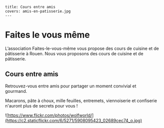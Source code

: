     title: Cours entre amis
    covers: amis-en-patisserie.jpg
    ---
# Faites le vous même
L’association  Faites-le-vous-même  vous propose des cours de cuisine et de pâtisserie à Rouen.
Nous vous proposons des cours de cuisine et de pâtisserie.


## Cours entre amis
Retrouvez-vous entre amis pour partager un moment convivial et gourmand. 

Macarons, pâte à choux, mille feuilles, entremets, viennoiserie et confiserie n'auront plus de secrets pour vous !


![https://www.flickr.com/photos/wolfworld/](https://c2.staticflickr.com/6/5271/5908095423_02689cec74_o.jpg)